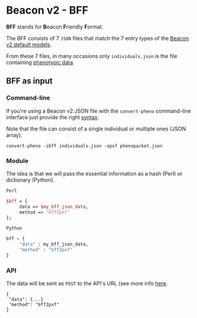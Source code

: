 # Beacon v2 - BFF

**BFF** stands for **B**eacon **F**riendly **F**ormat.

The BFF consists of 7 `JSON` files that match the 7 entry types of the [Beacon v2 default models](https://docs.genomebeacons.org/models).

From these 7 files, in many occasions only `individuals.json` is the file containing [phenotypic data](https://docs.genomebeacons.org/schemas-md/individuals_defaultSchema).

## BFF as input

### Command-line

If you're using a Beacon v2 JSON file with the `convert-pheno` command-line interface just provide the right [syntax](https://github.com/mrueda/convert-pheno#synopsis):

Note that the file can consist of a single individual or multiple ones (JSON array).

```
convert-pheno -ibff individuals.json -opxf phenopacket.json
```

### Module

The idea is that we will pass the essential information as a hash (Perl) or dictionary (Python).


`Perl`
```Perl
$bff = {
     data => $my_bff_json_data,
     method => 'bff2pxf'
};

```

`Python`
```Python
bff = {
     "data" : my_bff_json_data,
     "method" : "bff2pxf"
}
```

### API

The data will be sent as `POST` to the API's URL (see more info [here](use-as-an-api.md).
```
{
 "data": {...}
 "method": "bff2pxf"
}
```
